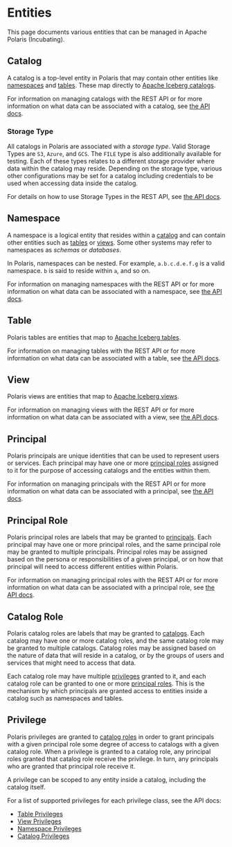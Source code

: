 # Entities

This page documents various entities that can be managed in Apache Polaris (Incubating).

## Catalog

A catalog is a top-level entity in Polaris that may contain other entities like [namespaces](#namespace) and [tables](#table). These map directly to [Apache Iceberg catalogs](https://iceberg.apache.org/concepts/catalog/).

For information on managing catalogs with the REST API or for more information on what data can be associated with a catalog, see [the API docs](../regtests/client/python/docs/CreateCatalogRequest.md).

### Storage Type

All catalogs in Polaris are associated with a _storage type_. Valid Storage Types are `S3`, `Azure`, and `GCS`. The `FILE` type is also additionally available for testing. Each of these types relates to a different storage provider where data within the catalog may reside. Depending on the storage type, various other configurations may be set for a catalog including credentials to be used when accessing data inside the catalog.

For details on how to use Storage Types in the REST API, see [the API docs](../regtests/client/python/docs/StorageConfigInfo.md).

## Namespace

A namespace is a logical entity that resides within a [catalog](#catalog) and can contain other entities such as [tables](#table) or [views](#view). Some other systems may refer to namespaces as _schemas_ or _databases_.

In Polaris, namespaces can be nested. For example, `a.b.c.d.e.f.g` is a valid namespace. `b` is said to reside within `a`, and so on.

For information on managing namespaces with the REST API or for more information on what data can be associated with a namespace, see [the API docs](../regtests/client/python/docs/CreateNamespaceRequest.md).


## Table

Polaris tables are entities that map to [Apache Iceberg tables](https://iceberg.apache.org/docs/nightly/configuration/).

For information on managing tables with the REST API or for more information on what data can be associated with a table, see [the API docs](../regtests/client/python/docs/CreateTableRequest.md).

## View

Polaris views are entities that map to [Apache Iceberg views](https://iceberg.apache.org/view-spec/).

For information on managing views with the REST API or for more information on what data can be associated with a view, see [the API docs](../regtests/client/python/docs/CreateViewRequest.md).

## Principal

Polaris principals are unique identities that can be used to represent users or services. Each principal may have one or more [principal roles](#principal-role) assigned to it for the purpose of accessing catalogs and the entities within them.

For information on managing principals with the REST API or for more information on what data can be associated with a principal, see [the API docs](../regtests/client/python/docs/CreatePrincipalRequest.md).

## Principal Role

Polaris principal roles are labels that may be granted to [principals](#principal). Each principal may have one or more principal roles, and the same principal role may be granted to multiple principals. Principal roles may be assigned based on the persona or responsibilities of a given principal, or on how that principal will need to access different entities within Polaris.

For information on managing principal roles with the REST API or for more information on what data can be associated with a principal role, see [the API docs](../regtests/client/python/docs/CreatePrincipalRoleRequest.md).


## Catalog Role

Polaris catalog roles are labels that may be granted to [catalogs](#catalog). Each catalog may have one or more catalog roles, and the same catalog role may be granted to multiple catalogs. Catalog roles may be assigned based on the nature of data that will reside in a catalog, or by the groups of users and services that might need to access that data. 

Each catalog role may have multiple [privileges](#privilege) granted to it, and each catalog role can be granted to one or more [principal roles](#principal-role). This is the mechanism by which principals are granted access to entities inside a catalog such as namespaces and tables.

## Privilege

Polaris privileges are granted to [catalog roles](#catalog-role) in order to grant principals with a given principal role some degree of access to catalogs with a given catalog role. When a privilege is granted to a catalog role, any principal roles granted that catalog role receive the privilege. In turn, any principals who are granted that principal role receive it. 

A privilege can be scoped to any entity inside a catalog, including the catalog itself.

For a list of supported privileges for each privilege class, see the API docs:
* [Table Privileges](../regtests/client/python/docs/TablePrivilege.md)
* [View Privileges](../regtests/client/python/docs/ViewPrivilege.md)
* [Namespace Privileges](../regtests/client/python/docs/NamespacePrivilege.md)
* [Catalog Privileges](../regtests/client/python/docs/CatalogPrivilege.md)
